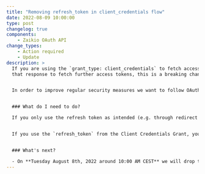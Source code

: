 ```yaml
---
title: "Removing refresh_token in client_credentials flow"
date: 2022-08-09 10:00:00
type: post
changelog: true
components:
    - Zaikio OAuth API
change_types:
    - Action required
    - Update
description: >
  If you are using the `grant_type: client_credentials` to fetch access token and you are currently using the `refresh_token` from
  that response to fetch further access tokens, this is a breaking change.


  In order to improve regular security measures we want to follow OAuth RFC recommendations. This includes not responding with a `refresh_token` in the Client Credentials Grant flow (see [https://www.rfc-editor.org/rfc/rfc6749#section-4.4.3](https://www.rfc-editor.org/rfc/rfc6749#section-4.4.3)).


  ### What do I need to do?

  If you only use the refresh token as intended (e.g. through redirect grant or device grant flow), there is nothing you need to do.


  If you use the `refresh_token` from the Client Credentials Grant, you will need to re-fetch an access token by performing another Client Credentials Grant instead of using a `refresh_token`.


  ### What's next?

  - On **Tuesday August 8th, 2022 around 10:00 AM CEST** we will drop the `refresh_token` from the `client_credentials` responses.
---
```

